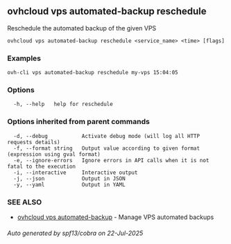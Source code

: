 ## ovhcloud vps automated-backup reschedule

Reschedule the automated backup of the given VPS

```
ovhcloud vps automated-backup reschedule <service_name> <time> [flags]
```

### Examples

```
ovh-cli vps automated-backup reschedule my-vps 15:04:05
```

### Options

```
  -h, --help   help for reschedule
```

### Options inherited from parent commands

```
  -d, --debug           Activate debug mode (will log all HTTP requests details)
  -f, --format string   Output value according to given format (expression using gval format)
  -e, --ignore-errors   Ignore errors in API calls when it is not fatal to the execution
  -i, --interactive     Interactive output
  -j, --json            Output in JSON
  -y, --yaml            Output in YAML
```

### SEE ALSO

* [ovhcloud vps automated-backup](ovhcloud_vps_automated-backup.md)	 - Manage VPS automated backups

###### Auto generated by spf13/cobra on 22-Jul-2025

